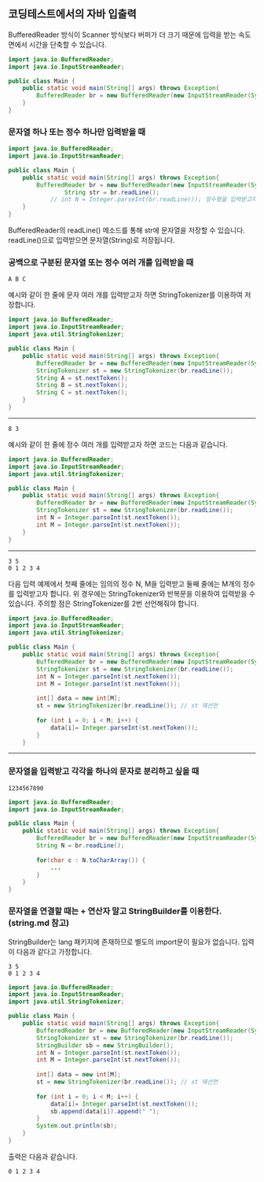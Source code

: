 ## 코딩테스트에서의 자바 입출력
BufferedReader 방식이 Scanner 방식보다 버퍼가 더 크기 때문에 입력을 받는 속도 면에서 시간을 단축할 수 있습니다.
```Java
import java.io.BufferedReader;
import java.io.InputStreamReader;

public class Main {
	public static void main(String[] args) throws Exception{
		BufferedReader br = new BufferedReader(new InputStreamReader(System.in));
	}
}
```
### 문자열 하나 또는 정수 하나만 입력받을 때
```Java
import java.io.BufferedReader;
import java.io.InputStreamReader;

public class Main {
	public static void main(String[] args) throws Exception{
		BufferedReader br = new BufferedReader(new InputStreamReader(System.in));
            	String str = br.readLine();
            // int N = Integer.parseInt(br.readLine()); 정수형을 입력받고자 함
	}
}
```
BufferedReader의 readLine() 메소드를 통해 str에 문자열을 저장할 수 있습니다. readLine()으로 입력받으면 문자열(String)로 저장됩니다.
### 공백으로 구분된 문자열 또는 정수 여러 개를 입력받을 때
```
A B C
```
예시와 같이 한 줄에 문자 여러 개를 입력받고자 하면 StringTokenizer를 이용하여 저장합니다.
```Java
import java.io.BufferedReader;
import java.io.InputStreamReader;
import java.util.StringTokenizer;

public class Main {
	public static void main(String[] args) throws Exception{
		BufferedReader br = new BufferedReader(new InputStreamReader(System.in));
		StringTokenizer st = new StringTokenizer(br.readLine());
		String A = st.nextToken();
		String B = st.nextToken();
		String C = st.nextToken();
	}
}
```
<hr/>

```
8 3
```

예시와 같이 한 줄에 정수 여러 개를 입력받고자 하면 코드는 다음과 같습니다.
```Java
import java.io.BufferedReader;
import java.io.InputStreamReader;
import java.util.StringTokenizer;

public class Main {
	public static void main(String[] args) throws Exception{
		BufferedReader br = new BufferedReader(new InputStreamReader(System.in));
		StringTokenizer st = new StringTokenizer(br.readLine());
		int N = Integer.parseInt(st.nextToken());
		int M = Integer.parseInt(st.nextToken());
	}
}
```
<hr/>

```
3 5
0 1 2 3 4
```

다음 입력 예제에서 첫째 줄에는 임의의 정수 N, M을 입력받고 둘째 줄에는 M개의 정수를 입력받고자 합니다. 위 경우에는 StringTokenizer와 반복문을 이용하여 입력받을 수 있습니다. 주의할 점은 StringTokenizer를 2번 선언해줘야 합니다.
```Java
import java.io.BufferedReader;
import java.io.InputStreamReader;
import java.util.StringTokenizer;

public class Main {
	public static void main(String[] args) throws Exception{
		BufferedReader br = new BufferedReader(new InputStreamReader(System.in));
		StringTokenizer st = new StringTokenizer(br.readLine());
		int N = Integer.parseInt(st.nextToken());
		int M = Integer.parseInt(st.nextToken());
		
		int[] data = new int[M];
		st = new StringTokenizer(br.readLine()); // st 재선언
		
		for (int i = 0; i < M; i++) {
			data[i]= Integer.parseInt(st.nextToken());
		}	
	}
```
<hr/>

### 문자열을 입력받고 각각을 하나의 문자로 분리하고 싶을 때

```
1234567890
```
```Java
import java.io.BufferedReader;
import java.io.InputStreamReader;

public class Main {
	public static void main(String[] args) throws Exception{
		BufferedReader br = new BufferedReader(new InputStreamReader(System.in));
		String N = br.readLine();
		
		for(char c : N.toCharArray()) {
			...
		}
	}
}
```
### 문자열을 연결할 때는 + 연산자 말고 StringBuilder를 이용한다.(string.md 참고)
StringBuilder는 lang 패키지에 존재하므로 별도의 import문이 필요가 없습니다.
입력이 다음과 같다고 가정합니다.
```
3 5
0 1 2 3 4
```
```Java
import java.io.BufferedReader;
import java.io.InputStreamReader;
import java.util.StringTokenizer;

public class Main {
	public static void main(String[] args) throws Exception{
		BufferedReader br = new BufferedReader(new InputStreamReader(System.in));
		StringTokenizer st = new StringTokenizer(br.readLine());
		StringBuilder sb = new StringBuilder();
		int N = Integer.parseInt(st.nextToken());
		int M = Integer.parseInt(st.nextToken());
		
		int[] data = new int[M];
		st = new StringTokenizer(br.readLine()); // st 재선언
		
		for (int i = 0; i < M; i++) {
			data[i]= Integer.parseInt(st.nextToken());
			sb.append(data[i]).append(" ");
		}	
		System.out.println(sb);
	}
}
```
출력은 다음과 같습니다.
```
0 1 2 3 4
```
